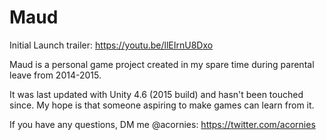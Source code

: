 Maud
===========

Initial Launch trailer: https://youtu.be/llEIrnU8Dxo

Maud is a personal game project created in my spare time during parental leave from 2014-2015. 

It was last updated with Unity 4.6 (2015 build) and hasn't been touched since. My hope is that someone aspiring to make games can learn from it.

If you have any questions, DM me @acornies: https://twitter.com/acornies
